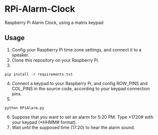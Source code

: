 # RPi-Alarm-Clock
Raspberry Pi Alarm Clock, using a matrix keypad

## Usage
1. Config your Raspberry Pi time zone settings, and connect it to a speaker.
2. Clone this repository on your Raspberry Pi.
3.
```
pip install -r requirements.txt
```
4. Connect a keypad to your Raspberry Pi, and config ROW_PINS and COL_PINS in the source code, according to your keypad connection pins.
5.
```
python RPiAlarm.py
```
6. Suppose that you want to set an alarm for 5:20 PM. Type *1720# with your keypad (*HHMM# format).
7. Wait until the supposed time (17:20) to hear the alarm sound.

